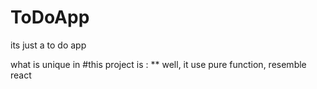 # ToDoApp
its just a to do app

what is unique in #this project is :
  ** well, it use pure function, resemble react
